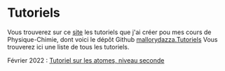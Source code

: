 # Tutoriels

Vous trouverez sur ce [site](https://mallorydazza.github.io/Tutoriels/) les tutoriels que j'ai créer pou mes cours de Physique-Chimie, dont voici le dépôt Github [mallorydazza.Tutoriels](https://github.com/MalloryDazza/Tutoriels/) Vous trouverez ici une liste de tous les tutoriels. 


Février 2022 : [Tutoriel sur les atomes, niveau seconde](https://mallorydazza.github.io/Tutoriels/Tutoriel_Atomistique.html#1)


